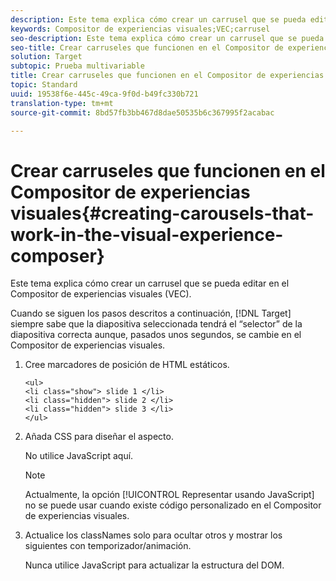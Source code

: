 ```yaml
---
description: Este tema explica cómo crear un carrusel que se pueda editar en el Compositor de experiencias visuales (VEC).
keywords: Compositor de experiencias visuales;VEC;carrusel
seo-description: Este tema explica cómo crear un carrusel que se pueda editar en el Compositor de experiencias visuales (VEC).
seo-title: Crear carruseles que funcionen en el Compositor de experiencias visuales
solution: Target
subtopic: Prueba multivariable
title: Crear carruseles que funcionen en el Compositor de experiencias visuales
topic: Standard
uuid: 19538f6e-445c-49ca-9f0d-b49fc330b721
translation-type: tm+mt
source-git-commit: 8bd57fb3bb467d8dae50535b6c367995f2acabac

---
```



# Crear carruseles que funcionen en el Compositor de experiencias visuales{#creating-carousels-that-work-in-the-visual-experience-composer}

Este tema explica cómo crear un carrusel que se pueda editar en el Compositor de experiencias visuales (VEC).

Cuando se siguen los pasos descritos a continuación, [!DNL Target] siempre sabe que la diapositiva seleccionada tendrá el “selector” de la diapositiva correcta aunque, pasados unos segundos, se cambie en el Compositor de experiencias visuales.

1. Cree marcadores de posición de HTML estáticos.

   ```
   <ul>
   <li class="show"> slide 1 </li>
   <li class="hidden"> slide 2 </li>
   <li class="hidden"> slide 3 </li>
   </ul>
   ```

1. Añada CSS para diseñar el aspecto.

   No utilice JavaScript aquí.

   >[!NOTE]
   >
   >Actualmente, la opción [!UICONTROL Representar usando JavaScript] no se puede usar cuando existe código personalizado en el Compositor de experiencias visuales.

1. Actualice los classNames solo para ocultar otros y mostrar los siguientes con temporizador/animación.

   Nunca utilice JavaScript para actualizar la estructura del DOM.